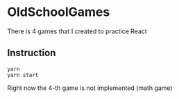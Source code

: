 # OldSchoolGames

There is 4 games that I created to practice React

## Instruction
```
yarn
yarn start
```
Right now the 4-th game is not implemented (math game)

